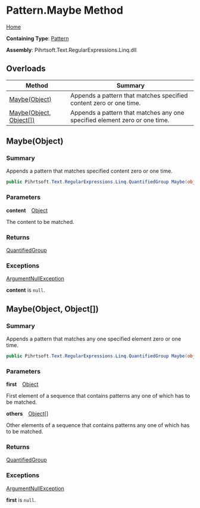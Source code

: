 # Pattern\.Maybe Method

[Home](../../../../../../README.md)

**Containing Type**: [Pattern](../README.md)

**Assembly**: Pihrtsoft\.Text\.RegularExpressions\.Linq\.dll

## Overloads

| Method | Summary |
| ------ | ------- |
| [Maybe(Object)](#Pihrtsoft_Text_RegularExpressions_Linq_Pattern_Maybe_System_Object_) | Appends a pattern that matches specified content zero or one time\. |
| [Maybe(Object, Object\[\])](#Pihrtsoft_Text_RegularExpressions_Linq_Pattern_Maybe_System_Object_System_Object___) | Appends a pattern that matches any one specified element zero or one time\. |

## Maybe\(Object\) <a name="Pihrtsoft_Text_RegularExpressions_Linq_Pattern_Maybe_System_Object_"></a>

### Summary

Appends a pattern that matches specified content zero or one time\.

```csharp
public Pihrtsoft.Text.RegularExpressions.Linq.QuantifiedGroup Maybe(object content)
```

### Parameters

**content** &ensp; [Object](https://docs.microsoft.com/en-us/dotnet/api/system.object)

The content to be matched\.

### Returns

[QuantifiedGroup](../../QuantifiedGroup/README.md)

### Exceptions

[ArgumentNullException](https://docs.microsoft.com/en-us/dotnet/api/system.argumentnullexception)

**content** is `null`\.

## Maybe\(Object, Object\[\]\) <a name="Pihrtsoft_Text_RegularExpressions_Linq_Pattern_Maybe_System_Object_System_Object___"></a>

### Summary

Appends a pattern that matches any one specified element zero or one time\.

```csharp
public Pihrtsoft.Text.RegularExpressions.Linq.QuantifiedGroup Maybe(object first, params object[] others)
```

### Parameters

**first** &ensp; [Object](https://docs.microsoft.com/en-us/dotnet/api/system.object)

First element of a sequence that contains patterns any one of which has to be matched\.

**others** &ensp; [Object](https://docs.microsoft.com/en-us/dotnet/api/system.object)\[\]

Other elements of a sequence that contains patterns any one of which has to be matched\.

### Returns

[QuantifiedGroup](../../QuantifiedGroup/README.md)

### Exceptions

[ArgumentNullException](https://docs.microsoft.com/en-us/dotnet/api/system.argumentnullexception)

**first** is `null`\.

